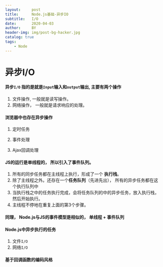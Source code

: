```yaml
---
layout:     post
title:      Node.js基础-异步IO
subtitle:   I/O
date:       2020-04-03
author:     BY
header-img: img/post-bg-hacker.jpg
catalog: true
tags:
    - Node
---
```



# 异步I/O

####      异步`I/O` 指的是就是`Input`输入和`output`输出, 主要有两个操作

1.  文件操作, 一般就是读写操作。
2.  网络操作， 一般就是请求响应的处理。

####      浏览器中也存在异步操作

1. 定时任务

2. 事件处理

3. Ajax回调处理

   

####      JS的运行是单线程的， 所以引入了事件队列。

1. 所有的同步任务都在主线程上执行，形成了一个  **执行栈**。
2. 除了主线程之外。还存在一个**任务队列**（先进先出）， 所有的异步任务都在这个执行队列中
3. 当执行栈之中的任务执行完成，会将任务队列的中的异步任务，放入执行栈，然后开始执行。
4. 主线程不停地在重复上面的第3个步骤。

####     同理， Node.js与JS的事件模型是相似的， 单线程 + 事件队列



####     Node.js中异步执行的任务

1.  文件`I/O`
2.  网络`I/O`

####     基于回调函数的编码风格





